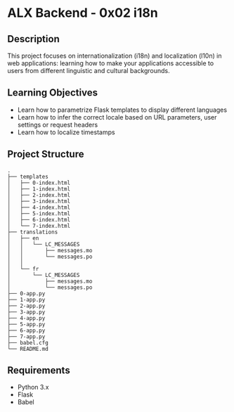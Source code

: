 # ALX Backend - 0x02 i18n

## Description

This project focuses on internationalization (i18n) and localization (l10n) in web applications: learning how to make your applications accessible to users from different linguistic and cultural backgrounds.

## Learning Objectives

- Learn how to parametrize Flask templates to display different languages
- Learn how to infer the correct locale based on URL parameters, user settings or request headers
- Learn how to localize timestamps

## Project Structure

```
.
├── templates
│   ├── 0-index.html
│   ├── 1-index.html
│   ├── 2-index.html
│   ├── 3-index.html
│   ├── 4-index.html
│   ├── 5-index.html
│   ├── 6-index.html
│   └── 7-index.html
├── translations
│   ├── en
│   │   └── LC_MESSAGES
│   │       ├── messages.mo
│   │       └── messages.po
│   │    
│   └── fr
│       └── LC_MESSAGES
│           ├── messages.mo
│           └── messages.po
├── 0-app.py
├── 1-app.py
├── 2-app.py
├── 3-app.py
├── 4-app.py
├── 5-app.py
├── 6-app.py
├── 7-app.py
├── babel.cfg
└── README.md
```

## Requirements

- Python 3.x
- Flask
- Babel
